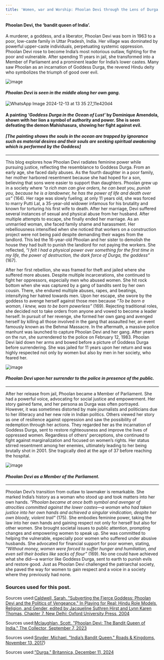 ```yaml
---
title: 'Women, war and Worship: Phoolan Devi through the Lens of Durga’s power'
---
```

#### Phoolan Devi, the ‘bandit queen of India’.   
 A murderer, a goddess, and a liberator, Phoolan Devi was born in 1963 to a poor, low-caste family in Uttar Pradesh, India. Her village was dominated by powerful upper-caste individuals, perpetuating systemic oppression. Phoolan Devi rose to become India’s most notorious outlaw, fighting for the poor and vulnerable. After spending 11 years in jail, she transformed into a Member of Parliament and a prominent leader for India’s lower castes. Many saw Phoolan as an incarnation of Goddess Durga, the revered Hindu deity who symbolizes the triumph of good over evil.
 

![image](https://cdn.thecollector.com/wp-content/uploads/2023/08/phaloon-devi-bandit-queen-soldiers.jpg)
#### *Phoolan Devi is seen in the middle along her own gang.*


 ![WhatsApp Image 2024-12-13 at 13 35 27_11e420d4](https://github.com/user-attachments/assets/67f8b0dc-17a5-4f4d-a1bb-e57d66fd96c7)
#### A painting *'Goddess Durga in the Ocean of Lust'* by Dominique Amendola, shown with her lion a symbol of authority and power. She is seen defeating the demon Mahishasura, showing her fight against evil.
#### *[The painting shows the souls in the ocean are trapped by ignorance such as material desires and their souls are seeking spiritual awakening which is performed by the Goddess]*


********************************************************************************************************************************************************************

This blog explores how Phoolan Devi radiates feminine power while pursuing justice, reflecting the resemblance to Goddess Durga. From an early age, she faced daily abuses. As the fourth daughter in a poor family, her mother harbored resentment because she had hoped for a son, believing that sons were easier to support than daughters. Phoolan grew up in a society where *“a rich man can give orders, he can beat you, punish you, because he is a landowner, he has the power of life and death over us”* (164). Her rage was slowly fueling; at only 11 years old, she was forced to marry Putti Lal, a 35-year-old widower infamous for his brutality and known for torturing his first wife to death. After her marriage, Devi suffered several instances of sexual and physical abuse from her husband. After multiple attempts to escape, she finally ended her marriage. As an unmarried woman, she faced family shame and harassment. Her rebelliousness intensified when she noticed that workers on a construction project were not being paid despite demanding their wages from the landlord. This led the 16-year-old Phoolan and her sister to demolish the house they had built to punish the landlord for not paying the workers. She reflected, *“I felt I had a physical power over something for the first time in my life, the power of destruction, the dark force of Durga, the goddess”* (167).



After her first rebellion, she was framed for theft and jailed where she suffered more abuses. Despite multiple incarcerations, she continued to fight her oppressors, especially men who abused women. She hit rock bottom when she was captured by a gang of bandits sent by her own cousin. There, she endured multiple abuses, rapes, and beatings, intensifying her hatred towards men. Upon her escape, she swore by the goddess to avenge herself against those men because *“To be born a woman, I knew, was to be born powerless”* (169). Rejecting traditional roles, she decided not to take orders from anyone and vowed to become a leader herself. In pursuit of her revenge, she formed her own gang and avenged herself by killing all those involved in the gang that assaulted her, an event famously known as the Behmai Massacre. In the aftermath, a massive police manhunt was launched to capture Phoolan Devi and her gang. After years on the run, she surrendered to the police on February 12, 1983. Phoolan Devi laid down her arms and bowed before a picture of Goddess Durga before surrendering. She was jailed for 11 years upon her return and was highly respected not only by women but also by men in her society, who feared her.

![image](https://cdn.roadsandkingdoms.com/uploads/2017/11/pd-fb-40_27038212944_o-1-1.jpg?class=1536)
#### *Phoolan Devi upon her surrender to the police in presence of the public.*

********************************************************************************************************************************************************************

After her release from jail, Phoolan became a Member of Parliament. She had a powerful voice, advocating for social justice and empowerment. Her story gained fame, and her persona as Durga was often portrayed. However, it was sometimes distorted by male journalists and politicians due to her illiteracy and her new role in Indian politics. Others viewed her story as one of resilience against oppression and saw the possibility of redemption through her actions. They regarded her as the incarnation of Goddess Durga, sent to restore righteousness and improve the lives of oppressed women. Regardless of others' perceptions, she continued to fight against marginalization and focused on women’s rights. Her status stirred resentment among her enemies, ultimately leading to her being brutally shot in 2001. She tragically died at the age of 37 before reaching the hospital.



![image](https://media.gettyimages.com/id/50605788/ja/%E3%82%B9%E3%83%88%E3%83%83%E3%82%AF%E3%83%95%E3%82%A9%E3%83%88/ex-bandit-queen-phoolan-devi-lower-caste-empowerment-platform-party-election-cand-for.jpg?s=612x612&w=0&k=20&c=nr81S-e0iSmnNy_PmDbzeoSX4OVCrRejy_ELA8hBUPI=)
#### *Phoolan Devi as a Member of the Parliament.*
********************************************************************************************************************************************************************

Phoolan Devi’s transition from outlaw to lawmaker is remarkable. She marked India’s history as a woman who stood up and took matters into her own hands. *“Phoolan became at once both symbol and avenger of atrocities committed against the lower castes—a woman who had taken justice into her own hands and achieved a singular vindication, despite her own bloody, violent trail"* (175). She embodies feminine power, taking the law into her own hands and gaining respect not only for herself but also for other women. She brought societal issues to public attention, prompting changes and empowering women to speak up. She was committed to helping the vulnerable, especially poor women who suffered under abusive husbands. She advocated for financial support for poor women, stating, *“Without money, women were forced to suffer hunger and humiliation, and even sell their bodies like sacks of flour”* (169). No one could have achieved what she did—a warrior like Goddess Durga, sent to earth to punish evils and restore good. Just as Phoolan Devi challenged the patriarchal society, she paved the way for women to gain respect and a voice in a society where they previously had none.



### Sources used for this post.

Sources used:[Caldwell, Sarah. "Subverting the Fierce Goddess: Phoolan Devi and the Politics of Vengeance." In Playing for Real: Hindu Role Models, Religion, and Gender, edited by Jacqueline Suthren Hirst and Lynn Karen Thomas, Chapter 7. New Delhi: Oxford University Press, 2004](https://search.lib.umanitoba.ca/discovery/fulldisplay?docid=alma99135376150001651&context=L&vid=01UMB_INST:UMB)

Sources used:[Mclaughlan, Scott. "Phoolan Devi: The Bandit Queen of India." The Collector, September 7, 2023](https://www.thecollector.com/phoolan-devi-bandit-queen-india/)

Sources used:[Snyder, Michael. "India’s Bandit Queen." Roads & Kingdoms, November 13, 2017](https://roadsandkingdoms.com/2017/indias-bandit-queen/))

Sources used:["Durga." Britannica, December 11, 2024](https://www.britannica.com/topic/Durga)


